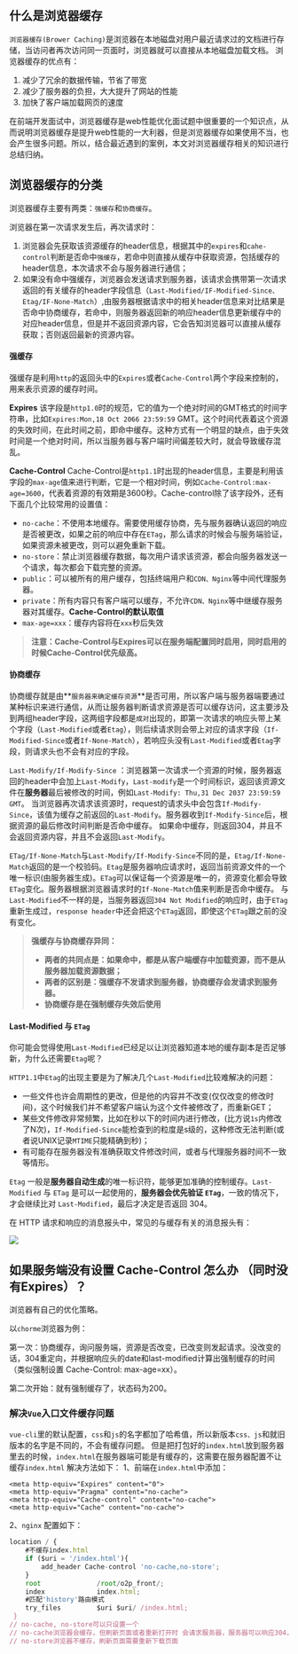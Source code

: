 ## 什么是浏览器缓存

`浏览器缓存(Brower Caching)`是浏览器在本地磁盘对用户最近请求过的文档进行存储，当访问者再次访问同一页面时，浏览器就可以直接从本地磁盘加载文档。 浏览器缓存的优点有：

1. 减少了冗余的数据传输，节省了带宽
2. 减少了服务器的负担，大大提升了网站的性能
3. 加快了客户端加载网页的速度

在前端开发面试中，浏览器缓存是web性能优化面试题中很重要的一个知识点，从而说明浏览器缓存是提升web性能的一大利器，但是浏览器缓存如果使用不当，也会产生很多问题。所以，结合最近遇到的案例，本文对浏览器缓存相关的知识进行总结归纳。

## 浏览器缓存的分类

浏览器缓存主要有两类：`强缓存`和`协商缓存`。 

浏览器在第一次请求发生后，再次请求时：

1. 浏览器会先获取该资源缓存的header信息，根据其中的`expires`和`cahe-control`判断是否命中`强缓存`，若命中则直接从缓存中获取资源，包括缓存的header信息，本次请求不会与服务器进行通信；
2. 如果没有命中强缓存，浏览器会发送请求到服务器，该请求会携带第一次请求返回的有关缓存的header字段信息（`Last-Modified/IF-Modified-Since、Etag/IF-None-Match`）,由服务器根据请求中的相关header信息来对比结果是否命中协商缓存，若命中，则服务器返回新的响应header信息更新缓存中的对应header信息，但是并不返回资源内容，它会告知浏览器可以直接从缓存获取；否则返回最新的资源内容。

#### 强缓存

强缓存是利用`http`的返回头中的`Expires`或者`Cache-Control`两个字段来控制的，用来表示资源的缓存时间。 

**Expires** 该字段是`http1.0`时的规范，它的值为一个绝对时间的GMT格式的时间字符串，比如`Expires:Mon,18 Oct 2066 23:59:59` GMT。这个时间代表着这个资源的失效时间，在此时间之前，即命中缓存。这种方式有一个明显的缺点，由于失效时间是一个绝对时间，所以当服务器与客户端时间偏差较大时，就会导致缓存混乱。

 **Cache-Control** Cache-Control是`http1.1`时出现的header信息，主要是利用该字段的`max-age`值来进行判断，它是一个相对时间，例如`Cache-Control:max-age=3600`，代表着资源的有效期是3600秒。Cache-control除了该字段外，还有下面几个比较常用的设置值：

- `no-cache`：不使用本地缓存。需要使用缓存协商，先与服务器确认返回的响应是否被更改，如果之前的响应中存在`ETag`，那么请求的时候会与服务端验证，如果资源未被更改，则可以避免重新下载。
- `no-store`：禁止浏览器缓存数据，每次用户请求该资源，都会向服务器发送一个请求，每次都会下载完整的资源。
- `public`：可以被所有的用户缓存，包括终端用户和`CDN、Nginx`等中间代理服务器。
- `private`：所有内容只有客户端可以缓存，不允许`CDN、Nginx`等中继缓存服务器对其缓存。**Cache-Control的默认取值**
- `max-age=xxx`：缓存内容将在`xxx`秒后失效

> **注意：Cache-Control与Expires可以在服务端配置同时启用，同时启用的时候Cache-Control优先级高。**



#### 协商缓存

协商缓存就是由**`服务器来确定缓存资源`**是否可用，所以客户端与服务器端要通过某种标识来进行通信，从而让服务器判断请求资源是否可以缓存访问，这主要涉及到两组header字段，这两组字段都是`成对`出现的，即第一次请求的响应头带上某个字段（`Last-Modified`或者`Etag`），则后续请求则会带上对应的请求字段（`If-Modified-Since`或者`If-None-Match`），若响应头没有`Last-Modified`或者`Etag`字段，则请求头也不会有对应的字段。

 `Last-Modify/If-Modify-Since` ：浏览器第一次请求一个资源的时候，服务器返回的header中会加上`Last-Modify`，`Last-modify`是一个时间标识，返回该资源文件在**服务器**最后被修改的时间，例如`Last-Modify: Thu,31 Dec 2037 23:59:59 GMT`。 当浏览器再次请求该资源时，request的请求头中会包含`If-Modify-Since`，该值为缓存之前返回的`Last-Modify`。服务器收到`If-Modify-Since`后，根据资源的最后修改时间判断是否命中缓存。 如果命中缓存，则返回304，并且不会返回资源内容，并且不会返回`Last-Modify`。

 `ETag/If-None-Match`与`Last-Modify/If-Modify-Since`不同的是，`Etag/If-None-Match`返回的是一个校验码。`Etag`是服务器响应请求时，返回当前资源文件的一个唯一标识(由服务器生成)。`ETag`可以保证每一个资源是唯一的，资源变化都会导致`ETag`变化。服务器根据浏览器请求时的`If-None-Match`值来判断是否命中缓存。 与`Last-Modified`不一样的是，当服务器返回`304 Not Modified`的响应时，由于`ETag`重新生成过，`response header`中还会把这个`ETag`返回，即使这个`ETag`跟之前的没有变化。 

> **强缓存与协商缓存异同：**
>
> - **两者的共同点是：如果命中，都是从客户端缓存中加载资源，而不是从服务器加载资源数据；**
> - **两者的区别是：强缓存不发请求到服务器，协商缓存会发请求到服务器。**
> - **协商缓存是在强制缓存失效后使用**



#### Last-Modified 与 `ETag`

你可能会觉得使用`Last-Modified`已经足以让浏览器知道本地的缓存副本是否足够新，为什么还需要`Etag`呢？

`HTTP1.1`中`Etag`的出现主要是为了解决几个`Last-Modified`比较难解决的问题：

- 一些文件也许会周期性的更改，但是他的内容并不改变(仅仅改变的修改时间)，这个时候我们并不希望客户端认为这个文件被修改了，而重新GET；
- 某些文件修改非常频繁，比如在秒以下的时间内进行修改，(比方说`1s`内修改了N次)，`If-Modified-Since`能检查到的粒度是s级的，这种修改无法判断(或者说UNIX记录`MTIME`只能精确到秒)；
- 有可能存在服务器没有准确获取文件修改时间，或者与代理服务器时间不一致等情形。

`Etag` 一般是**服务器自动生成**的唯一标识符，能够更加准确的控制缓存。`Last-Modified` 与 `ETag` 是可以一起使用的，**服务器会优先验证 `ETag`**，一致的情况下，才会继续比对 `Last-Modified`，最后才决定是否返回 304。



在 HTTP 请求和响应的消息报头中，常见的与缓存有关的消息报头有：

![](http://www.alloyteam.com/wp-content/uploads/2012/03/http-header1.png)

## 如果服务端没有设置 Cache-Control 怎么办 （同时没有Expires）？

浏览器有自己的优化策略。

以`chorme`浏览器为例：

第一次：协商缓存，询问服务端，资源是否改变，已改变则发起请求。没改变的话，304重定向，并根据响应头的date和last-modified计算出强制缓存的时间（类似强制设置 Cache-Control: max-age=xx）。

第二次开始：就有强制缓存了，状态码为200。



### 解决`Vue`入口文件缓存问题

`vue-cli`里的默认配置，`css`和`js`的名字都加了哈希值，所以新版本`css、js`和就旧版本的名字是不同的，不会有缓存问题。
但是把打包好的`index.html`放到服务器里去的时候，`index.html`在服务器端可能是有缓存的，这需要在服务器配置不让缓存`index.html`
解决方法如下：
 1、前端在`index.html`中添加：

    <meta http-equiv="Expires" content="0">
	<meta http-equiv="Pragma" content="no-cache">
	<meta http-equiv="Cache-control" content="no-cache">
	<meta http-equiv="Cache" content="no-cache">
2、`nginx` 配置如下：

```js
location / {
    #不缓存index.html
    if ($uri = '/index.html'){
        add_header Cache-control 'no-cache,no-store';
    }
    root              /root/o2p_front/;
    index             index.html;
    #匹配'history'路由模式
    try_files         $uri $uri/ /index.html;
 }
// no-cache, no-store可以只设置一个
// no-cache浏览器会缓存，但刷新页面或者重新打开时 会请求服务器，服务器可以响应304，如果文件有改动就会响应200
// no-store浏览器不缓存，刷新页面需要重新下载页面
```



